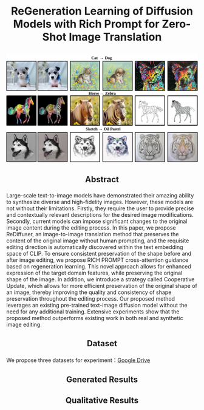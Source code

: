 # <p align="center">ReGeneration Learning of Diffusion Models with Rich Prompt for Zero-Shot Image Translation</p>
![show_res](.\fig\show_res.svg)
## <p align="center">Abstract</p>
   
<p>Large-scale text-to-image models have demonstrated their amazing ability to synthesize diverse and high-fidelity images. However, these models are not without their limitations. Firstly, they require the user to provide precise and contextually relevant descriptions for the desired image modifications. Secondly, current models can impose significant changes to the original image content during the editing process. In this paper, we propose ReDiffuser, an image-to-image translation method that preserves the content of the original image without human prompting, and the requisite editing direction is automatically discovered within the  text embedding space of CLIP. To ensure consistent preservation of the shape before and after image editing, we propose  RICH PROMPT cross-attention guidance based on regeneration learning. This novel approach allows for enhanced expression of the target domain features, while preserving the original shape of the image. In addition, we introduce a strategy called Cooperative Update, which allows for more efficient preservation of the original shape of an image, thereby improving the quality and consistency of shape preservation throughout the editing process. Our proposed method leverages an existing pre-trained text-image diffusion model without the need for any additional training. Extensive experiments show that the proposed method outperforms existing work in both real and synthetic image editing.</p>
   
## <p align="center">Dataset</p>
We propose three datasets for experiment：[Google Drive](https://drive.google.com/drive/folders/1UI-rLrxm1w1GWbZgaEcT_yq6OzwTrRqL)

## <p align="center">Generated  Results</p>

## <p align="center">Qualitative Results</p>
